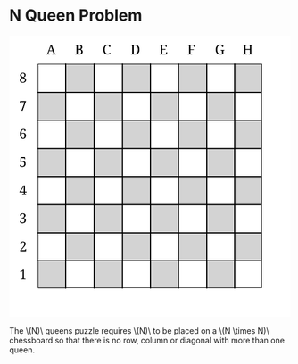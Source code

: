 # N Queen Problem
![N Queen Problem](../../../../../../svg/net/splitcells/gel/test/functionality/n-queen-problem.svg)

The \\(N)\\ queens puzzle requires \\(N)\\ to be placed on a \\(N \\times N)\\
chessboard so that there is no row, column or diagonal with more than one queen.